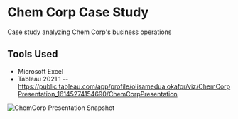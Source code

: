 # Chem Corp Case Study
Case study analyzing Chem Corp's business operations
## Tools Used
* Microsoft Excel
* Tableau 2021.1
--
https://public.tableau.com/app/profile/olisamedua.okafor/viz/ChemCorpPresentation_16145274154690/ChemCorpPresentation

![ChemCorp Presentation Snapshot](https://user-images.githubusercontent.com/49908077/126873565-18f8bd43-f2b5-4069-8c3d-08142a6c75b0.jpg)
